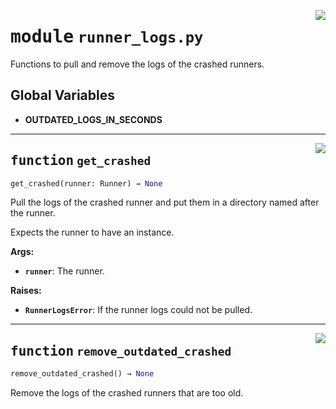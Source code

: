 <!-- markdownlint-disable -->

<a href="../src/runner_logs.py#L0"><img align="right" style="float:right;" src="https://img.shields.io/badge/-source-cccccc?style=flat-square"></a>

# <kbd>module</kbd> `runner_logs.py`
Functions to pull and remove the logs of the crashed runners. 

**Global Variables**
---------------
- **OUTDATED_LOGS_IN_SECONDS**

---

<a href="../src/runner_logs.py#L24"><img align="right" style="float:right;" src="https://img.shields.io/badge/-source-cccccc?style=flat-square"></a>

## <kbd>function</kbd> `get_crashed`

```python
get_crashed(runner: Runner) → None
```

Pull the logs of the crashed runner and put them in a directory named after the runner. 

Expects the runner to have an instance. 



**Args:**
 
 - <b>`runner`</b>:  The runner. 



**Raises:**
 
 - <b>`RunnerLogsError`</b>:  If the runner logs could not be pulled. 


---

<a href="../src/runner_logs.py#L52"><img align="right" style="float:right;" src="https://img.shields.io/badge/-source-cccccc?style=flat-square"></a>

## <kbd>function</kbd> `remove_outdated_crashed`

```python
remove_outdated_crashed() → None
```

Remove the logs of the crashed runners that are too old. 


